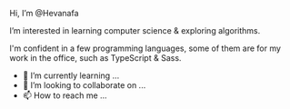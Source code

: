 Hi, I’m @Hevanafa

I’m interested in learning computer science & exploring algorithms.

I'm confident in a few programming languages, some of them are for my work in the office, such as TypeScript & Sass.

- 🌱 I’m currently learning ...
- 💞️ I’m looking to collaborate on ...
- 📫 How to reach me ...

<!---
Hevanafa/Hevanafa is a ✨ special ✨ repository because its `README.md` (this file) appears on your GitHub profile.
You can click the Preview link to take a look at your changes.
--->
